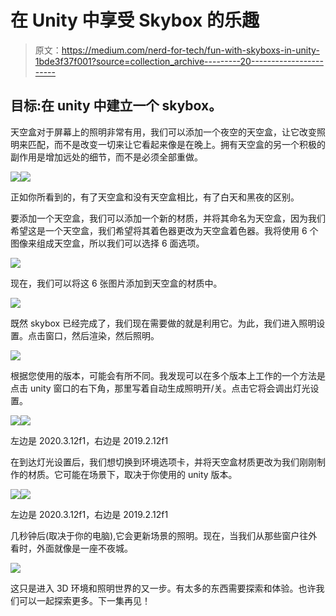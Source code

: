 # 在 Unity 中享受 Skybox 的乐趣

> 原文：<https://medium.com/nerd-for-tech/fun-with-skyboxs-in-unity-1bde3f37f001?source=collection_archive---------20----------------------->

## 目标:在 unity 中建立一个 skybox。

天空盒对于屏幕上的照明非常有用，我们可以添加一个夜空的天空盒，让它改变照明来匹配，而不是改变一切来让它看起来像是在晚上。拥有天空盒的另一个积极的副作用是增加远处的细节，而不是必须全部重做。

![](img/34279309c237372ec001117cd8a71bcd.png)![](img/9e0bb954a9c094cfc56fc9900b2ccb75.png)

正如你所看到的，有了天空盒和没有天空盒相比，有了白天和黑夜的区别。

要添加一个天空盒，我们可以添加一个新的材质，并将其命名为天空盒，因为我们希望这是一个天空盒，我们希望将其着色器更改为天空盒着色器。我将使用 6 个图像来组成天空盒，所以我们可以选择 6 面选项。

![](img/ad475bd9e932433e585c0437729f594f.png)

现在，我们可以将这 6 张图片添加到天空盒的材质中。

![](img/ee329e4e6633957c387ea0b75e028d15.png)

既然 skybox 已经完成了，我们现在需要做的就是利用它。为此，我们进入照明设置。点击窗口，然后渲染，然后照明。

![](img/fb5111df313642ee43f17a6b3b364fcb.png)

根据您使用的版本，可能会有所不同。我发现可以在多个版本上工作的一个方法是点击 unity 窗口的右下角，那里写着自动生成照明开/关。点击它将会调出灯光设置。

![](img/d1cb1c9c7a9a50450ed227163e7e51f7.png)![](img/feb36a1306a42967744a5a78f34dd270.png)

左边是 2020.3.12f1，右边是 2019.2.12f1

在到达灯光设置后，我们想切换到环境选项卡，并将天空盒材质更改为我们刚刚制作的材质。它可能在场景下，取决于你使用的 unity 版本。

![](img/ae2e679ddc2189e05399661867d7df8e.png)![](img/408e041602f4c1b37f378c9ea1dd73a5.png)

左边是 2020.3.12f1，右边是 2019.2.12f1

几秒钟后(取决于你的电脑),它会更新场景的照明。现在，当我们从那些窗户往外看时，外面就像是一座不夜城。

![](img/c9db1c821429768c332aa721631abdd0.png)

这只是进入 3D 环境和照明世界的又一步。有太多的东西需要探索和体验。也许我们可以一起探索更多。下一集再见！